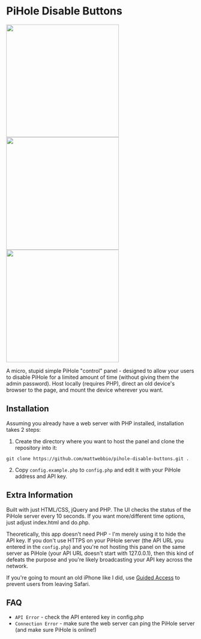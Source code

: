# PiHole Disable Buttons
<img src="https://user-images.githubusercontent.com/420820/42415692-b69a6f7c-820b-11e8-9748-68d5714d8d65.JPG" height="300" /> <img src="https://user-images.githubusercontent.com/420820/42415694-b6b6d784-820b-11e8-8c74-32da4ccaab72.png" height="300" /> <img src="https://user-images.githubusercontent.com/420820/42415719-b14a5090-820c-11e8-82ee-fc3bf0e987e4.png" height="300" />

A micro, stupid simple PiHole "control" panel - designed to allow your users to disable PiHole 
for a limited amount of time (without giving them the admin password). Host locally (requires PHP), 
direct an old device's browser to the page, and mount the device wherever you want.

## Installation
Assuming you already have a web server with PHP installed, installation takes 2 steps:

1. Create the directory where you want to host the panel and clone the repository into it:

`git clone https://github.com/mattwebbio/pihole-disable-buttons.git .`

2. Copy `config.example.php` to `config.php` and edit it with your PiHole address and API key.

## Extra Information
Built with just HTML/CSS, jQuery and PHP. The UI checks the status of the PiHole server every 
10 seconds. If you want more/different time options, just adjust index.html and do.php. 

Theoretically, this app doesn't need PHP - I'm merely using it to hide the API key. If you don't use HTTPS
on your PiHole server (the API URL you entered in the `config.php`) and you're not hosting this panel on the
same server as PiHole (your API URL doesn't start with 127.0.0.1), then this kind of defeats the purpose and you're likely
broadcasting your API key across the network.

If you're going to mount an old iPhone like I did, use [Guided Access](https://support.apple.com/en-us/ht202612) to prevent users from leaving Safari.

## FAQ
* `API Error` - check the API entered key in config.php
* `Connection Error` - make sure the web server can ping the PiHole server (and make sure PiHole is online!)